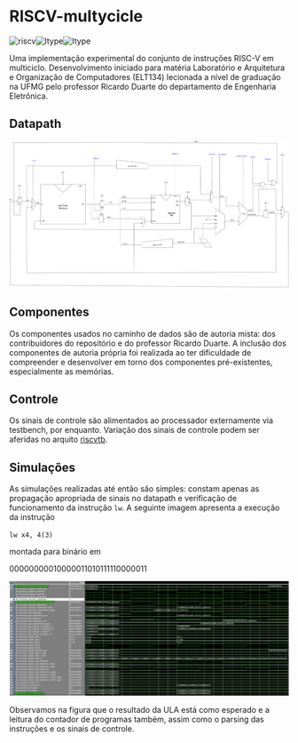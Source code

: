 # RISCV-multycicle

![riscv](https://img.shields.io/github/languages/top/gtLara/RISCV-multicycle?color=green&label=VHDL)![Itype](https://img.shields.io/badge/ISA-Itype-blueviolet)![Itype](https://img.shields.io/badge/ISA-Rtype-blueviolet)

Uma implementação experimental do conjunto de instruções RISC-V em multiciclo.
Desenvolvimento iniciado para matéria Laboratório e Arquitetura e Organização
de Computadores (ELT134) lecionada a nível de graduação na UFMG pelo professor
Ricardo Duarte do departamento de Engenharia Eletrônica.

## Datapath

![datapath](imagens/datapath.png?raw=true)

## Componentes

Os componentes usados no caminho de dados são de autoria mista: dos
contribuidores do repositório e do professor Ricardo Duarte. A inclusão dos
componentes de autoria própria foi realizada ao ter dificuldade de compreender
e desenvolver em torno dos componentes pré-existentes, especialmente as
memórias.

## Controle

Os sinais de controle são alimentados ao processador externamente via
testbench, por enquanto. Variação dos sinais de controle podem ser aferidas no
arquito [riscvtb](tb_riscv.vhd).

## Simulações

As simulações realizadas até então são simples: constam apenas as propagação
apropriada de sinais no datapath e verificação de funcionamento da instrução
`lw`. A seguinte imagem apresenta a execução da instrução

`lw x4, 4(3)`

montada para binário em

00000000010000011010111110000011

![lw](imagens/simulacao_simples_lw.png?raw=true)

Observamos na figura que o resultado da ULA está como esperado e a leitura do
contador de programas também, assim como o parsing das instruções e os sinais
de controle.
